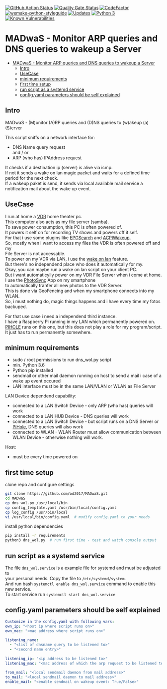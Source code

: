 [![GitHub Action Status](https://github.com/OliverDrechsler/MADwaS/workflows/MADwaS/badge.svg)](https://github.com/OliverDrechsler/MADwaS/workflows/MADwaS/badge.svg)
[![Quality Gate Status](https://sonarcloud.io/api/project_badges/measure?project=OliverDrechsler_MADwaS&metric=alert_status)](https://sonarcloud.io/dashboard?id=OliverDrechsler_MADwaS)
[![CodeFactor](https://www.codefactor.io/repository/github/oliverdrechsler/madwas/badge)](https://www.codefactor.io/repository/github/oliverdrechsler/madwas)
[![wemake-python-styleguide](https://img.shields.io/badge/style-wemake-000000.svg)](https://github.com/wemake-services/wemake-python-styleguide)
[![Updates](https://pyup.io/repos/github/OliverDrechsler/MADwaS/shield.svg)](https://pyup.io/repos/github/OliverDrechsler/MADwaS/)
[![Python 3](https://pyup.io/repos/github/OliverDrechsler/MADwaS/python-3-shield.svg)](https://pyup.io/repos/github/OliverDrechsler/MADwaS/)
[![Known Vulnerabilities](https://snyk.io/test/github/OliverDrechsler/MADwaS/badge.svg)](https://snyk.io/test/github/OliverDrechsler/MADwaS)


# MADwaS - Monitor ARP queries and DNS queries to wakeup a Server

- [MADwaS - Monitor ARP queries and DNS queries to wakeup a Server](#madwas---monitor-arp-queries-and-dns-queries-to-wakeup-a-server)
  - [Intro](#intro)
  - [UseCase](#usecase)
  - [minimum requirements](#minimum-requirements)
  - [first time setup](#first-time-setup)
  - [run script as a systemd service](#run-script-as-a-systemd-service)
  - [config.yaml parameters should be self explained](#configyaml-parameters-should-be-self-explained)


## Intro

MADwaS - (M)onitor (A)RP queries and (D)NS queries to (w)akeup (a) (S)erver

This script sniffs on a network interface for:  

- DNS Name query request  
and / or
- ARP (who has) IPAddress request  

It checks if a destination ip (server) is alive via icmp.  
If not it sends a wake on lan magic packet and waits for a defined time period for the next check.  
If a wakeup paket is send, it sends via local available mail service a notification mail about the wake up event.  

## UseCase

I run at home a [VDR](http://tvdr.de/) home theater pc.  
This computer also acts as my file server (samba).  
To save power consumption, this PC is often powered of.  
It powers it self on for recording TV shows and powers off it self.  
For that i use some plugins like [EPGSearch](http://www.vdr-wiki.de/wiki/index.php/Epgsearch-plugin) and [ACPIWakeup](http://www.vdr-wiki.de/wiki/index.php/ACPI_Wakeup).  
So, mostly when i want to access my files the VDR is often powered off and my  
File Server is not accessable.  
To power on my VDR via LAN, i use the [wake on lan](http://www.vdr-wiki.de/wiki/index.php/WAKE_ON_LAN) feature.  
But there's no independend place who does it automatically for my.  
Okay, you can maybe run a wake on lan script on your client PC.  
But i want automaticylly power on my VDR File Server when i come at home.  
I use the [PhotoSync](https://www.photosync-app.com/de/index.html) App on my smartphone  
to automatically tranfer all new photos to the VDR Server.  
This is done via GeoFencing and when my smartphone connects into my WLAN.  
So, i must nothing do, magic things happens and i have every time my fotos backuped.  

For that use case i need a independend third instance.  
I have a Raspberry Pi running in my LAN which permanently powered on.  
[PIHOLE](https://pi-hole.net/) runs on this one, but this does not play a role for my program/script.  
It just has to run permanently somewhere.  

## minimum requirements

- sudo / root permissions to run dns_wol.py script
- min. Python 3.6 
- Python pip installed
- sendmail or other mail daemon running on host to send a mail i case of a wake up event occured  
- LAN interface must be in the same LAN/VLAN or WLAN as File Server

LAN Device dependend capability:

- connected to a LAN Switch Device - only ARP (who has) queries will work
- connected to a LAN HUB Device - DNS queries will work
- connected to a LAN Switch Device - but script runs on a DNS Server or [PiHole](https://pi-hole.net/), DNS queries will also work
- connected to WLAN - WLAN Router must allow communication between WLAN Device - otherwise nothing will work.

Host:

- must be every time powered on


## first time setup

clone repo and configure settings
```bash
git clone https://github.com/od2017/MADwaS.git
cd MADwaS
cp dns_wol.py /usr/local/bin
cp config_template.yaml /usr/bin/local/config.yaml
cp log_config /usr/bin/local
vi /usr/local/bin/config.yaml  # modify config.yaml to your needs
```

install python dependencies
```bash
pip install -r requirements
python3 dns_wol.py  # run first time - test and watch console output
``` 

## run script as a systemd service

The file `dns_wol.service` is a example file for systemd and must be adjusted to  
your personal needs. Copy the file to `/etc/systemd/system`.  
And run bash `systemctl enable dns_wol.service` command to enable this new service.  
To start service run `systemctl start dns_wol.service`  

## config.yaml parameters should be self explained

```config.yaml
Customize in the config.yaml with following vars:  
own_ip: "<host ip where script runs on>"  
own_mac: "<mac address where script runs on>"  
  
listening_name:  
  - "<list of dnsname query to be listened to>"  
  - "<second name entry>"  
  
listening_ip: "<ip address to be listened to>"  
listening_mac: "<mac address of which the arp request to be listened to>"  
  
from_mail: "<local sendmail daemon from mail address>"  
to_mail: "<local sendmail daemon to mail address>"  
enable_mail: "<enable sendmail on wakeup event: True/False>"
```
